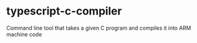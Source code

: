 # typescript-c-compiler
Command line tool that takes a given C program and compiles it into ARM machine code
